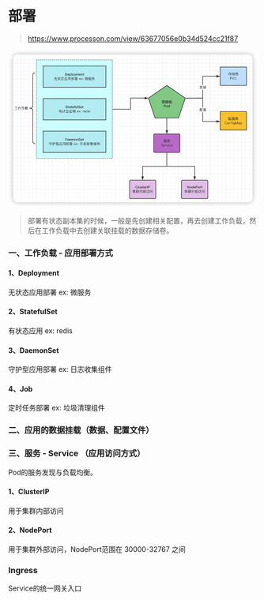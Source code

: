 # 部署

> https://www.processon.com/view/63677056e0b34d524cc21f87

![img_3.png](images/kubesphere-deploy-01.png)

> 部署有状态副本集的时候，一般是先创建相关配置，再去创建工作负载，然后在工作负载中去创建关联挂载的数据存储卷。

### 一、工作负载 - 应用部署方式

#### 1、Deployment

无状态应用部署 ex: 微服务

#### 2、StatefulSet

有状态应用 ex: redis

#### 3、DaemonSet

守护型应用部署 ex: 日志收集组件

#### 4、Job

定时任务部署 ex: 垃圾清理组件

### 二、应用的数据挂载（数据、配置文件）

### 三、服务 - Service （应用访问方式）

Pod的服务发现与负载均衡。

#### 1、ClusterIP

用于集群内部访问

#### 2、NodePort

用于集群外部访问，NodePort范围在 30000-32767 之间

### Ingress

Service的统一网关入口